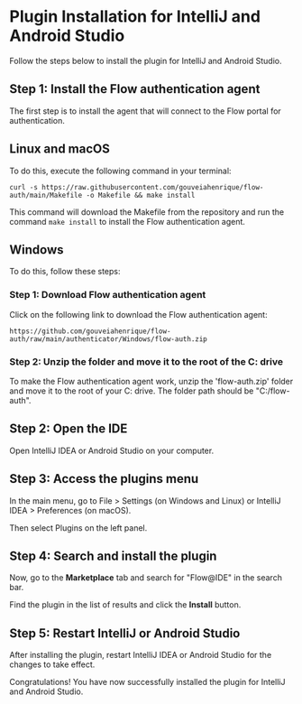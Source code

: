 # Plugin Installation for IntelliJ and Android Studio

Follow the steps below to install the plugin for IntelliJ and Android Studio.

## Step 1: Install the Flow authentication agent

The first step is to install the agent that will connect to the Flow portal for authentication.

## Linux and macOS

To do this, execute the following command in your terminal:

```
curl -s https://raw.githubusercontent.com/gouveiahenrique/flow-auth/main/Makefile -o Makefile && make install
```

This command will download the Makefile from the repository and run the command `make install` to install the Flow authentication agent.

## Windows

To do this, follow these steps:

### Step 1: Download Flow authentication agent

Click on the following link to download the Flow authentication agent: 
```
https://github.com/gouveiahenrique/flow-auth/raw/main/authenticator/Windows/flow-auth.zip
```

### Step 2: Unzip the folder and move it to the root of the C: drive

To make the Flow authentication agent work, unzip the 'flow-auth.zip' folder and move it to the root of your C: drive. The folder path should be "C:/flow-auth".


## Step 2: Open the IDE

Open IntelliJ IDEA or Android Studio on your computer.

## Step 3: Access the plugins menu

In the main menu, go to File > Settings (on Windows and Linux) or IntelliJ IDEA > Preferences (on macOS). 

Then select Plugins on the left panel.

## Step 4: Search and install the plugin

Now, go to the **Marketplace** tab and search for "Flow@IDE" in the search bar.

Find the plugin in the list of results and click the **Install** button.

## Step 5: Restart IntelliJ or Android Studio

After installing the plugin, restart IntelliJ IDEA or Android Studio for the changes to take effect.

Congratulations! You have now successfully installed the plugin for IntelliJ and Android Studio.
